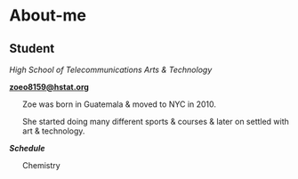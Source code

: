# About-me
## Student
_High School of Telecommunications Arts & Technology_

**zoeo8159@hstat.org**
<ul> Zoe was born in Guatemala & moved to NYC in 2010.</ul> 
<ul> She started doing many different sports & courses & later on settled with art & technology.</ul>

***Schedule***
<ol> Chemistry </ol>
